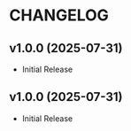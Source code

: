 # CHANGELOG

<!-- version list -->

## v1.0.0 (2025-07-31)

- Initial Release

## v1.0.0 (2025-07-31)

- Initial Release
